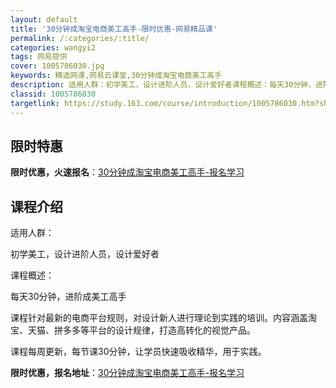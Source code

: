 ```yaml
---
layout: default
title: '30分钟成淘宝电商美工高手-限时优惠-网易精品课'
permalink: /:categories/:title/
categories: wangyi2
tags: 网易提供
cover: 1005786030.jpg
keywords: 精选网课,网易云课堂,30分钟成淘宝电商美工高手
description: 适用人群：初学美工，设计进阶人员，设计爱好者课程概述：每天30分钟，进阶成美工高手课程针对最新的电商平台规则，对设计新人
classid: 1005786030
targetlink: https://study.163.com/course/introduction/1005786030.htm?share=1&shareId=1025206652&utm_campaign=share&utm_medium=iphoneShare&utm_source=&utm_u=1025206652
---
```


## 限时特惠

**限时优惠，火速报名**：[30分钟成淘宝电商美工高手-报名学习](https://study.163.com/course/introduction/1005786030.htm?share=1&shareId=1025206652&utm_campaign=share&utm_medium=iphoneShare&utm_source=&utm_u=1025206652)

## 课程介绍

适用人群：

初学美工，设计进阶人员，设计爱好者

课程概述：

每天30分钟，进阶成美工高手

课程针对最新的电商平台规则，对设计新人进行理论到实践的培训。内容涵盖淘宝、天猫、拼多多等平台的设计规律，打造高转化的视觉产品。

课程每周更新，每节课30分钟，让学员快速吸收精华，用于实践。

**限时优惠，报名地址**：[30分钟成淘宝电商美工高手-报名学习](https://study.163.com/course/introduction/1005786030.htm?share=1&shareId=1025206652&utm_campaign=share&utm_medium=iphoneShare&utm_source=&utm_u=1025206652)

